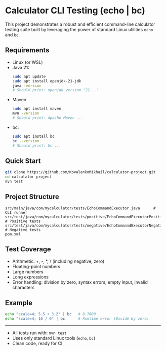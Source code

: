 # Calculator CLI Testing (echo | bc)
This project demonstrates a robust and efficient command-line calculator testing suite built by leveraging the power of standard Linux utilities `echo` and `bc`.
## Requirements
- Linux (or WSL)
- Java 21:
  ```sh
  sudo apt update
  sudo apt install openjdk-21-jdk
  java -version
  # Should print: openjdk version "21..."
  ```
- Maven:
  ```sh
  sudo apt install maven
  mvn -version
  # Should print: Apache Maven ...
  ```
- bc:
  ```sh
  sudo apt install bc
  bc --version
  # Should print: bc ...
  ```

## Quick Start
```sh
git clone https://github.com/KovalenkoMikhail/calculator-project.git
cd calculator-project
mvn test
```

## Project Structure
```
src/main/java/com/mycalculator/tests/EchoCommandExecutor.java      # CLI runner
src/test/java/com/mycalculator/tests/positive/EchoCommandExecutorPositiveTest.java  # Positive tests
src/test/java/com/mycalculator/tests/negative/EchoCommandExecutorNegativeTest.java  # Negative tests
pom.xml
```

## Test Coverage
- Arithmetic: +, -, *, / (including negative, zero)
- Floating-point numbers
- Large numbers
- Long expressions
- Error handling: division by zero, syntax errors, empty input, invalid characters

## Example
```sh
echo "scale=4; 5.5 + 3.2" | bc   # 8.7000
echo "scale=4; 10 / 0" | bc      # Runtime error (Divide by zero)
```

---
- All tests run with: `mvn test`
- Uses only standard Linux tools (`echo`, `bc`)
- Clean code, ready for CI


